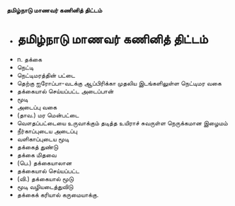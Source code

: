 **தமிழ்நாடு மாணவர் கணினித் திட்டம்**
- # தமிழ்நாடு மாணவர் கணினித் திட்டம்
- n. தக்கை
- நெட்டி
- நெட்டிமரத்தின் பட்டை
- தெற்கு ஐரோப்பா-வடக்கு ஆப்பிரிக்கா முதலிய இடங்களிலுள்ள நெட்டிமர வகை
- தக்கையால் செய்யப்பட்ட அடைப்பான்
- மூடி
- அடைப்பு வகை
- (தாவ.) மர மென்பட்டை
- வௌதப்பட்டையை உருவாக்கும் தடித்த உயிராச் சுவருள்ள நெருக்கமான இழைமம்
- நீர்காப்புடைய அடைப்பு
- வளிகாப்புடைய மூடி
- தக்கைத் துண்டு
- தக்கை மிதவை
- (பெ.) தக்கையாலான
- தக்கையால் செய்யப்பட்ட
- (வி.) தக்கையால் மூடு
- மூடி வழியடைத்துவிடு
- தக்கைக் கரியால் கருமையாக்கு.

